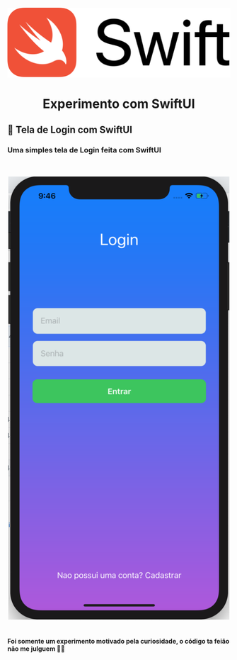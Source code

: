 <div align="center">
  <br>
  <img src="./assets/logo.png" alt="Swift">

  <br>
</div>

<h1 align="center">Experimento com SwiftUI</h1>


## 📱 **Tela de Login com SwiftUI**

### Uma simples tela de Login feita com SwiftUI
<br>
<div align="center">
  <br>
  <img src="./assets/image.png" alt="Artia UI" height="1000" width="500">
  <br>
</div>
  <br>
  
#### Foi somente um experimento motivado pela curiosidade, o código ta feião não me julguem 🤷‍♂️
